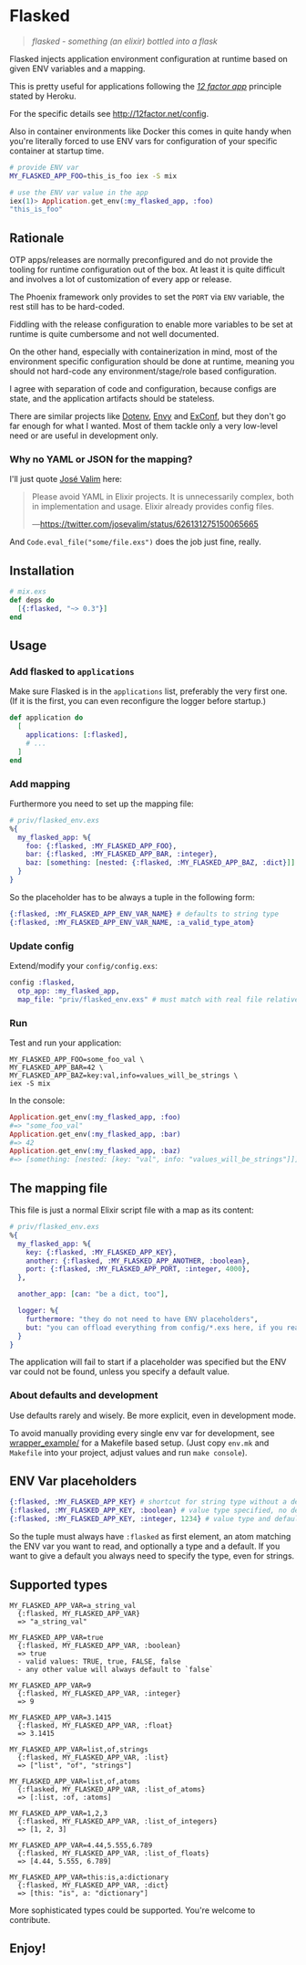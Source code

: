 # Flasked

> _flasked - something (an elixir) bottled into a flask_

Flasked injects application environment configuration at runtime based on given ENV variables and a mapping.

This is pretty useful for applications following the [_12 factor app_](http://12factor.net/) principle stated by Heroku.

For the specific details see <http://12factor.net/config>.

Also in container environments like Docker this comes in quite handy when you're literally forced to use ENV vars for
configuration of your specific container at startup time.

```sh
# provide ENV var
MY_FLASKED_APP_FOO=this_is_foo iex -S mix
```

```elixir
# use the ENV var value in the app
iex(1)> Application.get_env(:my_flasked_app, :foo)
"this_is_foo"
```

## Rationale

OTP apps/releases are normally preconfigured and do not provide the tooling for runtime configuration out of the box.
At least it is quite difficult and involves a lot of customization of every app or release.

The Phoenix framework only provides to set the `PORT` via `ENV` variable, the rest still has to be hard-coded.

Fiddling with the release configuration to enable more variables to be set at runtime is quite cumbersome and not well
documented.

On the other hand, especially with containerization in mind, most of the environment specific configuration should be
done at runtime, meaning you should not hard-code any environment/stage/role based configuration.

I agree with separation of code and configuration, because configs are state, and the application artifacts should be
stateless.

There are similar projects like [Dotenv](https://github.com/avdi/dotenv_elixir), [Envy](https://github.com/BlakeWilliams/envy) and [ExConf](https://github.com/leakybucket/env_conf), but they don't go
far enough for what I wanted. Most of them tackle only a very low-level need or are useful in development only.

### Why no YAML or JSON for the mapping?

I'll just quote [José Valim](https://twitter.com/josevalim) here:

> Please avoid YAML in Elixir projects. It is unnecessarily complex, both in implementation and usage. Elixir already provides config files.
>
> —<https://twitter.com/josevalim/status/626131275150065665>

And `Code.eval_file("some/file.exs")` does the job just fine, really.

## Installation

```elixir
# mix.exs
def deps do
  [{:flasked, "~> 0.3"}]
end
```

## Usage

### Add flasked to `applications`

Make sure Flasked is in the `applications` list, preferably the very first one.
(If it is the first, you can even reconfigure the logger before startup.)

```elixir
def application do
  [
    applications: [:flasked],
    # ...
  ]
end
```

### Add mapping

Furthermore you need to set up the mapping file:

```elixir
# priv/flasked_env.exs
%{
  my_flasked_app: %{
    foo: {:flasked, :MY_FLASKED_APP_FOO},
    bar: {:flasked, :MY_FLASKED_APP_BAR, :integer},
    baz: [something: [nested: {:flasked, :MY_FLASKED_APP_BAZ, :dict}]]
  }
}
```

So the placeholder has to be always a tuple in the following form:

```elixir
{:flasked, :MY_FLASKED_APP_ENV_VAR_NAME} # defaults to string type
{:flasked, :MY_FLASKED_APP_ENV_VAR_NAME, :a_valid_type_atom}
```

### Update config

Extend/modify your `config/config.exs`:

```elixir
config :flasked,
  otp_app: :my_flasked_app,
  map_file: "priv/flasked_env.exs" # must match with real file relative to the app's root directory
```

### Run

Test and run your application:

```
MY_FLASKED_APP_FOO=some_foo_val \
MY_FLASKED_APP_BAR=42 \
MY_FLASKED_APP_BAZ=key:val,info=values_will_be_strings \
iex -S mix
```

In the console:

```elixir
Application.get_env(:my_flasked_app, :foo)
#=> "some_foo_val"
Application.get_env(:my_flasked_app, :bar)
#=> 42
Application.get_env(:my_flasked_app, :baz)
#=> [something: [nested: [key: "val", info: "values_will_be_strings"]]]
```

## The mapping file

This file is just a normal Elixir script file with a map as its content:

```elixir
# priv/flasked_env.exs
%{
  my_flasked_app: %{
    key: {:flasked, :MY_FLASKED_APP_KEY},
    another: {:flasked, :MY_FLASKED_APP_ANOTHER, :boolean},
    port: {:flasked, :MY_FLASKED_APP_PORT, :integer, 4000},
  },

  another_app: [can: "be a dict, too"],

  logger: %{
    furthermore: "they do not need to have ENV placeholders",
    but: "you can offload everything from config/*.exs here, if you really like to"
  }
}
```

The application will fail to start if a placeholder was specified but the ENV var could not be found, unless you
specify a default value.

### About defaults and development

Use defaults rarely and wisely. Be more explicit, even in development mode.

To avoid manually providing every single env var for development, see [wrapper_example/](wrapper_example/) for a
Makefile based setup. (Just copy `env.mk` and `Makefile` into your project, adjust values and run `make console`).

## ENV Var placeholders

```elixir
{:flasked, :MY_FLASKED_APP_KEY} # shortcut for string type without a default as fallback
{:flasked, :MY_FLASKED_APP_KEY, :boolean} # value type specified, no default given
{:flasked, :MY_FLASKED_APP_KEY, :integer, 1234} # value type and default specified
```

So the tuple must always have `:flasked` as first element, an atom matching the ENV var you want to read, and optionally
a type and a default. If you want to give a default you always need to specify the type, even for strings.

## Supported types

```
MY_FLASKED_APP_VAR=a_string_val
  {:flasked, MY_FLASKED_APP_VAR}
  => "a_string_val"

MY_FLASKED_APP_VAR=true
  {:flasked, MY_FLASKED_APP_VAR, :boolean}
  => true
  - valid values: TRUE, true, FALSE, false
  - any other value will always default to `false`

MY_FLASKED_APP_VAR=9
  {:flasked, MY_FLASKED_APP_VAR, :integer}
  => 9

MY_FLASKED_APP_VAR=3.1415
  {:flasked, MY_FLASKED_APP_VAR, :float}
  => 3.1415

MY_FLASKED_APP_VAR=list,of,strings
  {:flasked, MY_FLASKED_APP_VAR, :list}
  => ["list", "of", "strings"]

MY_FLASKED_APP_VAR=list,of,atoms
  {:flasked, MY_FLASKED_APP_VAR, :list_of_atoms}
  => [:list, :of, :atoms]

MY_FLASKED_APP_VAR=1,2,3
  {:flasked, MY_FLASKED_APP_VAR, :list_of_integers}
  => [1, 2, 3]

MY_FLASKED_APP_VAR=4.44,5.555,6.789
  {:flasked, MY_FLASKED_APP_VAR, :list_of_floats}
  => [4.44, 5.555, 6.789]

MY_FLASKED_APP_VAR=this:is,a:dictionary
  {:flasked, MY_FLASKED_APP_VAR, :dict}
  => [this: "is", a: "dictionary"]
```

More sophisticated types could be supported. You're welcome to contribute.

## Enjoy!
